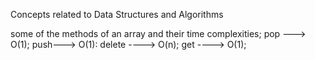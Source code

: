 Concepts related to Data Structures and Algorithms

<!-- Arrays -->
some of the methods of an array and their time complexities;
pop ---> O(1);
push---> O(1):
delete ----> O(n);  <!-- as we have to shift array indexs after deleting an element from the specified index-->
get ----> O(1);
